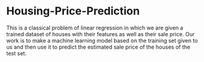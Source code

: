 # Housing-Price-Prediction

This is a classical problem of linear regression in which we
are given a trained dataset of houses with their features as well as their sale price. Our work is to
make a machine learning model based on the training set given to us and then use it to predict the
estimated sale price of the houses of the test set.
